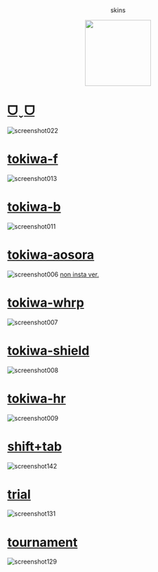 <p align="center"> skins
<p align="center">
<a href="https://osu.ppy.sh/users/21821366">
  <img src="https://a.ppy.sh/21821366?1669712909.jpeg"  
       width="150"
       height="150"></a>
<p align="center"> 

# [ᗜˬᗜ](https://ego115.s-ul.eu/BBu07uGZ)
![screenshot022](https://github.com/ego115/s/assets/169810219/70ec6b17-0d03-42e2-9712-3d561a69cc1d)

# [tokiwa-f](https://ego115.s-ul.eu/rRSMJ2zH)
![screenshot013](https://github.com/ego115/s/assets/169810219/0b43fab3-ed2a-48ff-acfe-34b2bbba6b29)

# [tokiwa-b](https://ego115.s-ul.eu/ZTILnU1l)
![screenshot011](https://github.com/ego115/s/assets/169810219/88bfe001-2da6-4cdc-962d-a6eaf32210e6)

# [tokiwa-aosora](https://ego115.s-ul.eu/D20eoV6a)
![screenshot006](https://github.com/ego115/s/assets/169810219/286b101e-edb8-4b16-b3e0-4b95144eaa95)
[non insta ver.](https://ego115.s-ul.eu/Eg15EKuH)

# [tokiwa-whrp](https://ego115.s-ul.eu/3ELN5wmM)
![screenshot007](https://github.com/ego115/s/assets/169810219/e1e4326d-4779-4381-8e63-1476dafcd44e)

# [tokiwa-shield](https://ego115.s-ul.eu/OsxJi1j5)
![screenshot008](https://github.com/ego115/s/assets/169810219/4c0a2a78-156a-4a70-a8d2-540a6fb1bbf1)

# [tokiwa-hr](https://ego115.s-ul.eu/NmHIBB6J)
![screenshot009](https://github.com/ego115/s/assets/169810219/d2542a00-cfe0-40e7-ace9-5326efbea734)

# [shift+tab](https://tokiwa.s-ul.eu/71VtUfUo)
![screenshot142](https://github.com/1tokiwa/skins/assets/140139725/e43faa12-75d7-4a2f-bd1a-dccd77397ebd)

# [trial](https://tokiwa.s-ul.eu/FxRoUhh6)
![screenshot131](https://github.com/1tokiwa/skins/assets/140139725/ee61d369-4acf-46f1-b0e3-7192cce08c00)

# [tournament](https://tokiwa.s-ul.eu/1nLsGSss)
![screenshot129](https://github.com/1tokiwa/skins/assets/140139725/33fd4b6d-63cf-46a3-9d04-9e43c91c5692)
